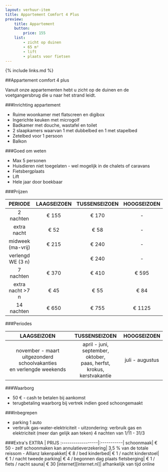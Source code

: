 ```yaml
---
layout: verhuur-item
title: Appartement Comfort 4 Plus
preview: 
    title: Appartement
    button:
        price: 155
    list:
        - zicht op duinen
        - 65 m²
        - lift
        - plaats voor fietsen
---
```

{% include links.md %}

##Appartement comfort 4 plus

Vanuit onze appartementen hebt u zicht op de duinen en de voetgangersbrug die u naar het strand leidt.

###Inrichting appartement
- Ruime woonkamer met flatscreen en digibox
- Ingerichte keuken met microgolf
- Badkamer met douche, wastafel en toilet
- 2 slaapkamers waarvan 1 met dubbelbed en 1 met stapelbed
- Zetelbed voor 1 persoon
- Balkon
    
###Goed om weten
- Max 5 personen
- Huisdieren niet toegelaten - wel mogelijk in de chalets of caravans
- Fietsbergplaats
- Lift
- Hele jaar door boekbaar

###Prijzen

PERIODE             | LAAGSEIZOEN | TUSSENSEIZOEN | HOOGSEIZOEN |
:------------------:|:-----------:|:-------------:|:-----------:|
2 nachten           |€ 155        |€ 170          |-          
extra nacht         |€ 52         |€ 58           |-            
midweek (ma-vrij)   |€ 215        |€ 240          |-
verlengd WE (3 n)   |             |€ 240          |-
7 nachten           |€ 370        |€ 410          | € 595
extra nacht >7 n    |€ 45         |€ 55           | € 84
14 nachten          |€ 650        |€ 755          | € 1125


###Periodes

LAAGSEIZOEN           |TUSSENSEIZOEN      |    HOOGSEIZOEN|
:--------------------:|:-----------------:|:-------------:|
november - maart<br>uitgezonderd schoolvakanties <br>en verlengde weekends | april - juni, <br>september, oktober, <br>paas, herfst, krokus, <br>kerstvakantie | juli - augustus

###Waarborg
- 50 € - cash te betalen bij aankomst
- terugbetaling waarborg bij vertrek indien goed schoongemaakt

###Inbegrepen
- parking 1 auto
- verbruik gas-water-elektriciteit - uitzondering: verbruik gas en elektriciteit (meer dan gelijk aan teken) 4 nachten van 1/11 - 31/3

###Extra's
EXTRA             | PRIJS 
:------------------|:-----------|
schoonmaak| € 50 - zelf schoonmaken kan
annulatieverzekering| 3,5 % van de totale reissom - Allianz 
lakenpakket| € 8 / bed
kinderbed| € 1 / nacht
kinderstoel| € 1 / nacht
tweede parking| € 4 / begonnen dag
plaats fietsberging| € 1 / fiets / nacht
sauna| € 30
[internet][internet.nl]| afhankelijk van tijd online